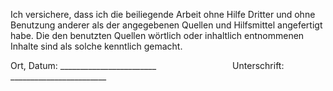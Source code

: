 Ich versichere, dass ich die beiliegende Arbeit ohne Hilfe
Dritter und ohne Benutzung anderer als der angegebenen
Quellen und Hilfsmittel angefertigt habe. Die den benutzten Quellen wörtlich oder inhaltlich entnommenen Inhalte sind
als solche kenntlich gemacht.

Ort, Datum: ________________________
&nbsp;&nbsp;&nbsp;&nbsp;&nbsp;&nbsp;&nbsp;&nbsp;&nbsp;&nbsp;&nbsp;&nbsp;&nbsp;&nbsp;&nbsp;&nbsp;&nbsp;&nbsp;&nbsp;&nbsp;&nbsp;&nbsp;&nbsp;&nbsp;&nbsp;&nbsp;&nbsp;&nbsp;&nbsp;&nbsp;Unterschrift: ________________________